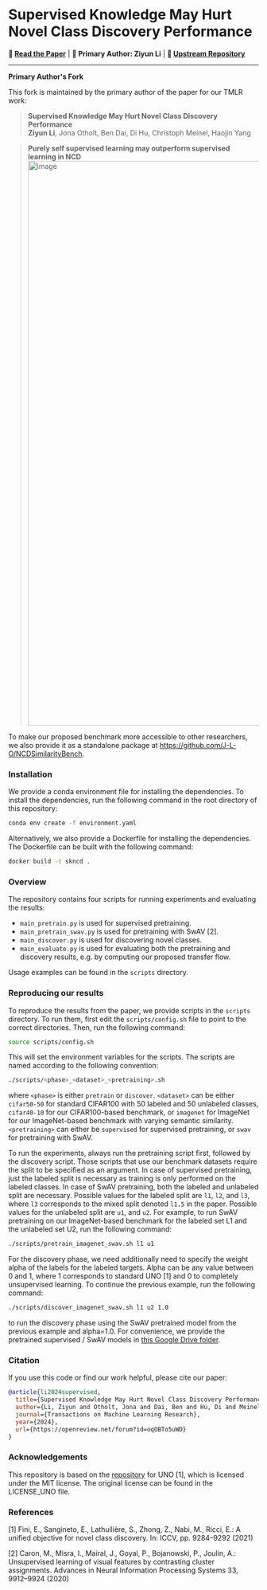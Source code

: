 # Supervised Knowledge May Hurt Novel Class Discovery Performance

**📄 [Read the Paper](https://openreview.net/pdf?id=oqOBTo5uWD)** | **👤 Primary Author: Ziyun Li** | **🔗 [Upstream Repository](https://github.com/J-L-O/SK-Hurt-NCD)**

---

**Primary Author's Fork**

This fork is maintained by the primary author of the paper for our TMLR work:

> **Supervised Knowledge May Hurt Novel Class Discovery Performance**<br>
> **Ziyun Li**, Jona Otholt, Ben Dai, Di Hu, Christoph Meinel, Haojin Yang

> **Purely self supervised learning may outperform supervised learning in NCD**<br>
> <img width="1134" alt="image" src="https://user-images.githubusercontent.com/8895593/237053158-de151857-d87c-4457-9c68-46964a4bd7e4.png">

<!-- 
### Abstract
> Novel class discovery (NCD) aims to infer novel categories in an unlabeled dataset by
leveraging prior knowledge of a labeled set comprising disjoint but related classes. Given that
most existing literature focuses primarily on utilizing supervised knowledge from a labeled
set at the methodology level, this paper considers the question: Is supervised knowledge
always helpful at different levels of semantic relevance? To proceed, we first establish a novel
metric, so-called transfer flow, to measure the semantic similarity between labeled/unlabeled
datasets. To show the validity of the proposed metric, we build up a large-scale benchmark
with various degrees of semantic similarities between labeled/unlabeled datasets on ImageNet
by leveraging its hierarchical class structure. The results based on the proposed benchmark
show that the proposed transfer flow is in line with the hierarchical class structure; and that
NCD performance is consistent with the semantic similarities (measured by the proposed
metric). Next, by using the proposed transfer flow, we conduct various empirical experiments
with different levels of semantic similarity, yielding that supervised knowledge may hurt NCD
performance. Specifically, using supervised information from a low-similarity labeled set may
lead to a suboptimal result as compared to using pure self-supervised knowledge. These
results reveal the inadequacy of the existing NCD literature which usually assumes that
supervised knowledge is beneficial. Finally, we develop a pseudo-version of the transfer
flow as a practical reference to decide if supervised knowledge should be used in NCD. Its
effectiveness is supported by our empirical studies, which show that the pseudo transfer flow
(with or without supervised knowledge) is consistent with the corresponding accuracy based
on various datasets. -->

To make our proposed benchmark more accessible to other researchers, we also provide
it as a standalone package at https://github.com/J-L-O/NCDSimilarityBench.

### Installation

We provide a conda environment file for installing the dependencies. To install the
dependencies, run the following command in the root directory of this repository:

```bash
conda env create -f environment.yaml
```

Alternatively, we also provide a Dockerfile for installing the dependencies. The 
Dockerfile can be built with the following command:

```bash
docker build -t skncd .
```

### Overview

The repository contains four scripts for running experiments and evaluating the results:

- `main_pretrain.py` is used for supervised pretraining.
- `main_pretrain_swav.py` is used for pretraining with SwAV [2].
- `main_discover.py` is used for discovering novel classes.
- `main_evaluate.py` is used for evaluating both the pretraining and discovery results, e.g. by computing our proposed transfer flow.

Usage examples can be found in the `scripts` directory.

### Reproducing our results

To reproduce the results from the paper, we provide scripts in the `scripts` directory.
To run them, first edit the `scripts/config.sh` file to point to the correct directories. 
Then, run the following command:

```bash
source scripts/config.sh
```

This will set the environment variables for the scripts. 
The scripts are named according to the following convention:

```bash
./scripts/<phase>_<dataset>_<pretraining>.sh
```

where `<phase>` is either `pretrain` or `discover`.
`<dataset>` can be either `cifar50-50` for standard CIFAR100 with 50 labeled and 50 unlabeled 
classes, `cifar40-10` for our CIFAR100-based benchmark, 
or `imagenet` for ImageNet for our ImageNet-based benchmark with varying semantic similarity.
`<pretraining>` can either be `supervised` for supervised pretraining, or `swav` for pretraining
with SwAV.

To run the experiments, always run the pretraining script first, followed by the discovery script.
Those scripts that use our benchmark datasets require the split to be specified as an argument.
In case of supervised pretraining, just the labeled split is necessary as training is only
performed on the labeled classes.
In case of SwAV pretraining, both the labeled and unlabeled split are necessary.
Possible values for the labeled split are `l1`, `l2`, and `l3`, where `l3` corresponds to the
mixed split denoted `l1.5` in the paper.
Possible values for the unlabeled split are `u1`, and `u2`.
For example, to run SwAV pretraining on our ImageNet-based benchmark for the labeled set L1 and the 
unlabeled set U2, run the following command:

```bash
./scripts/pretrain_imagenet_swav.sh l1 u1
```

For the discovery phase, we need additionally need to specify the weight alpha of the labels for the labeled targets.
Alpha can be any value between 0 and 1, where 1 corresponds to standard UNO [1] and 0 to completely unsupervised learning.
To continue the previous example, run the following command:

```bash
./scripts/discover_imagenet_swav.sh l1 u2 1.0
```

to run the discovery phase using the SwAV pretrained model from the previous example and alpha=1.0.
For convenience, we provide the pretrained supervised / SwAV models in 
[this Google Drive folder](https://drive.google.com/drive/folders/1-IJDStQSU6zAeMGIt37GU-yQSsW2PgyW?usp=share_link).


### Citation

If you use this code or find our work helpful, please cite our paper:

```bibtex
@article{li2024supervised,
  title={Supervised Knowledge May Hurt Novel Class Discovery Performance},
  author={Li, Ziyun and Otholt, Jona and Dai, Ben and Hu, Di and Meinel, Christoph and Yang, Haojin},
  journal={Transactions on Machine Learning Research},
  year={2024},
  url={https://openreview.net/forum?id=oqOBTo5uWD}
}
```

### Acknowledgements

This repository is based on the [repository](https://github.com/DonkeyShot21/UNO) for UNO [1], which is licensed under 
the MIT license. The original license can be found in the LICENSE_UNO file.

### References
    
[1] Fini, E., Sangineto, E., Lathuilière, S., Zhong, Z., Nabi, M., Ricci, E.: A unified 
objective for novel class discovery. In: ICCV, pp. 9284–9292 (2021)

[2] Caron, M., Misra, I., Mairal, J., Goyal, P., Bojanowski, P., Joulin, A.: Unsupervised 
learning of visual features by contrasting cluster assignments. Advances in Neural 
Information Processing Systems 33, 9912–9924 (2020)
